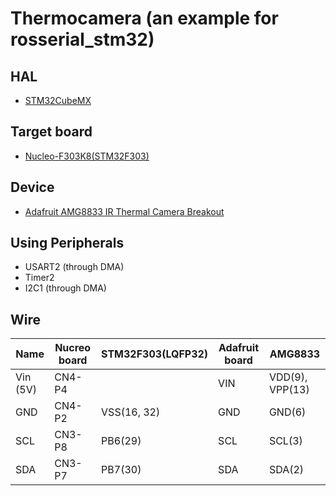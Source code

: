 # Thermocamera (an example for rosserial_stm32)

## HAL
- [STM32CubeMX](http://www.st.com/ja/development-tools/stm32cubemx.html)

## Target board
- [Nucleo-F303K8(STM32F303)](http://www.st.com/ja/evaluation-tools/nucleo-f303k8.html)

## Device
- [Adafruit AMG8833 IR Thermal Camera Breakout](https://www.adafruit.com/product/3538)

## Using Peripherals
- USART2 (through DMA)
- Timer2
- I2C1 (through DMA)

## Wire
|Name    |Nucreo board|STM32F303(LQFP32)|Adafruit board|AMG8833        |
|--------|------------|-----------------|--------------|---------------|
|Vin (5V)|CN4-P4      |                 |VIN           |VDD(9), VPP(13)|
|GND     |CN4-P2      |VSS(16, 32)      |GND           |GND(6)         |
|SCL     |CN3-P8      |PB6(29)          |SCL           |SCL(3)         |
|SDA     |CN3-P7      |PB7(30)          |SDA           |SDA(2)         |
